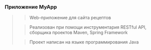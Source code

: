 ### Приложение MyApp

> > Web-приложение для сайта рецептов
> 
> > Реализован при помощи инструментария 
> RESTful API, сборщика проектов Maven,
> Spring Framework
> 
> > Проект написан на языке программирования Java